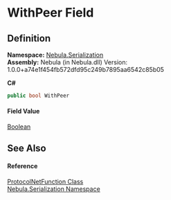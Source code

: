 # WithPeer Field




## Definition
**Namespace:** <a href="N_Nebula_Serialization">Nebula.Serialization</a>  
**Assembly:** Nebula (in Nebula.dll) Version: 1.0.0+a74e1f454fb572dfd95c249b7895aa6542c85b05

**C#**
``` C#
public bool WithPeer
```



#### Field Value
<a href="https://learn.microsoft.com/dotnet/api/system.boolean" target="_blank" rel="noopener noreferrer">Boolean</a>

## See Also


#### Reference
<a href="T_Nebula_Serialization_ProtocolNetFunction">ProtocolNetFunction Class</a>  
<a href="N_Nebula_Serialization">Nebula.Serialization Namespace</a>  
